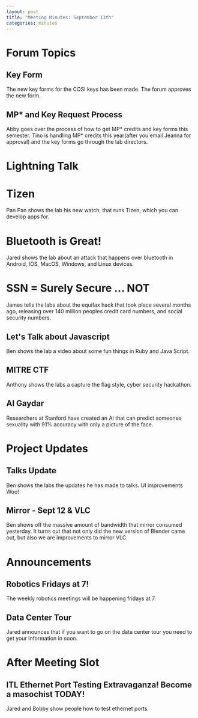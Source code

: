 ```yaml
---
layout: post
title: "Meeting Minutes: September 13th"
categories: minutes
---
```


# Forum Topics

## Key Form
The new key forms for the COSI keys has been made. The forum approves the new form.

## MP* and Key Request Process
Abby goes over the process of how to get MP* credits and key forms this semester. Tino is handling MP* credits this year(after you email Jeanna for approval) and the key forms go through the lab directors.

# Lightning Talk

# Tizen
Pan Pan shows the lab his new watch, that runs Tizen, which you can develop apps for. 

# Bluetooth is Great!
Jared shows the lab about an attack that happens over bluetooth in Android, IOS, MacOS, Windows, and Linux devices. 

# SSN = Surely Secure ... NOT
James tells the labs about the equifax hack that took place several months ago, releasing over 140 million peoples credit card numbers, and social security numbers.

## Let's Talk about Javascript
Ben shows the lab a video about some fun things in Ruby and Java Script. 

## MITRE CTF
Anthony shows the labs a capture the flag style, cyber security hackathon. 

## AI Gaydar
Researchers at Stanford have created an AI that can predict someones sexuality with 91% accuracy with only a picture of the face.

# Project Updates

## Talks Update
Ben shows the labs the updates he has made to talks. UI improvements Woo!

## Mirror - Sept 12 & VLC
Ben shows off the massive amount of bandwidth that mirror consumed yesterday. It turns out that not only did the new version of Blender came out, but also we are improvements to mirror VLC.

# Announcements

## Robotics Fridays at 7!
The weekly robotics meetings will be happening fridays at 7.

## Data Center Tour
Jared announces that if you want to go on the data center tour you need to get your information in soon.

# After Meeting Slot

## ITL Ethernet Port Testing Extravaganza! Become a masochist TODAY!
Jared and Bobby show people how to test ethernet ports.
